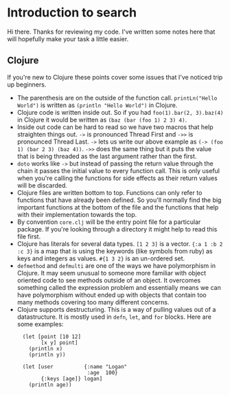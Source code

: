 # Introduction to search

Hi there. Thanks for reviewing my code. I've written some notes here that will
hopefully make your task a little easier.

## Clojure

If you're new to Clojure these points cover some issues that I've noticed trip
up beginners.

* The parenthesis are on the outside of the function call. `printLn("Hello
  World")` is written as `(println "Hello World")` in Clojure.
* Clojure code is written inside out. So if you had `foo(1).bar(2, 3).baz(4)` in
  Clojure it would be written as `(baz (bar (foo 1) 2 3) 4)`.
* Inside out code can be hard to read so we have two macros that help straighten
  things out. `->` is pronounced Thread First and `->>` is pronounced Thread
  Last. `->` lets us write our above example as `(-> (foo 1) (bar 2 3) (baz
  4))`. `->>` does the same thing but it puts the value that is being threaded
  as the last argument rather than the first.
* `doto` works like `->` but instead of passing the return value through the
  chain it passes the initial value to every function call. This is only useful
  when you're calling the functions for side effects as their return values will
  be discarded.
* Clojure files are written bottom to top. Functions can only refer to functions
  that have already been defined. So you'll normally find the big important
  functions at the bottom of the file and the functions that help with their
  implementation towards the top.
* By convention `core.clj` will be the entry point file for a particular package.
  If you're looking through a directory it might help to read this file first.
* Clojure has literals for several data types. `[1 2 3]` is a vector. `{:a 1 :b
  2 :c 3}` is a map that is using the keywords (like symbols from ruby) as keys
  and integers as values. `#{1 3 2}` is an un-ordered set.
* `defmethod` and `defmulti` are one of the ways we have polymorphism in
  Clojure. It may seem unusual to someone more familiar with object oriented
  code to see methods outside of an object. It overcomes something called the
  expression problem and essentially means we can have polymorphism without
  ended up with objects that contain too many methods covering too many
  different concerns.
* Clojure supports destructuring. This is a way of pulling values out of a
  datastructure. It is mostly used in `defn`, `let`, and `for` blocks. Here are
  some examples:

```
     (let [point [10 12]
           [x y] point]
       (println x)
       (println y))
     
     (let [user          {:name "Logan"
                          :age  100}
           {:keys [age]} logan]
       (println age))
```
